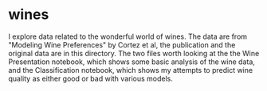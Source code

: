 # wines
I explore data related to the wonderful world of wines. The data are from "Modeling Wine Preferences" by Cortez et al, the publication and the original data are in this directory.
The two files worth looking at the the Wine Presentation notebook, which shows some basic analysis of the wine data, and the Classification notebook, which shows my attempts
to predict wine quality as either good or bad with various models.
